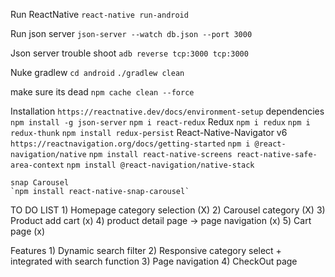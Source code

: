 
Run ReactNative 
    `react-native run-android`

Run json server 
    `json-server --watch db.json --port 3000`

Json server trouble shoot
    `adb reverse tcp:3000 tcp:3000`

Nuke gradlew
    ` cd android `
    `./gradlew clean`

make sure its dead
`npm cache clean --force`


Installation
    `https://reactnative.dev/docs/environment-setup`
dependencies
    `npm install -g json-server`
    `npm i react-redux`
    Redux
    `npm i redux`
    `npm i redux-thunk`
    `npm install redux-persist`
    React-Native-Navigator v6 `https://reactnavigation.org/docs/getting-started`
    `npm i @react-navigation/native`
    `npm install react-native-screens react-native-safe-area-context`
    <!-- `npm install @react-navigation/stack` -->
    `npm install @react-navigation/native-stack`
    

    snap Carousel 
    `npm install react-native-snap-carousel`


TO DO LIST
    1) Homepage category selection (X)
    2) Carousel category (X)
    3) Product add cart (x)
    4) product detail page -> page navigation (x)
    5) Cart page (x)

Features 
    1) Dynamic search filter
    2) Responsive category select + integrated with search function
    3) Page navigation
    4) CheckOut page